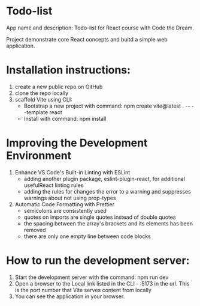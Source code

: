 # Todo-list

App name and description: Todo-list for React course with Code the Dream.

Project demonstrate core React concepts and buitd a simple web application.

# Installation instructions:

1. create a new public repo on GitHub
2. clone the repo locally
3. scaffold Vite using CLI:
   - Bootstrap a new project with command: npm create vite@latest . -- --template react
   - Install with command: npm install

# Improving the Development Environment

1. Enhance VS Code's Built-in Linting with ESLint
   - adding another plugin package, eslint-plugin-react, for additional usefulReact linting rules
   - adding the rules for changes the error to a warning and suppresses warnings about not using prop-types
2. Automatic Code Formatting with Prettier
   - semicolons are consistently used
   - quotes on imports are single quotes instead of double quotes
   - the spacing between the array's brackets and its elements has been removed
   - there are only one empty line between code blocks

# How to run the development server:

1. Start the development server with the command: npm run dev
2. Open a browser to the Local link listed in the CLI - :5173 in the url. This is the port number that Vite serves content from locally
3. You can see the application in your browser.
